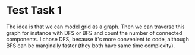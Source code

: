 # Test Task 1
The idea is that we can model grid as a graph. Then we can traverse this graph for instance with DFS or BFS and count the number of connected components. I chose DFS, because it's more convenient to code, although BFS can be marginally faster (they both have same time complexity).
